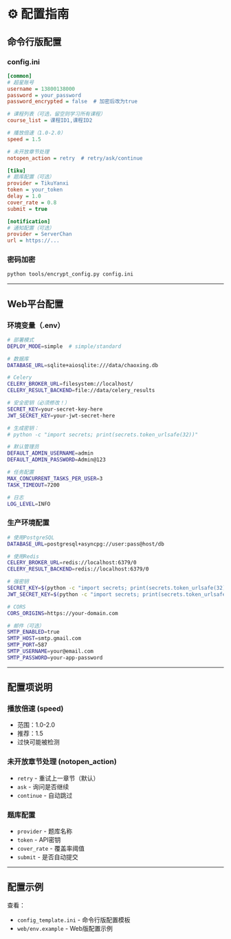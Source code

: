 # ⚙️ 配置指南

## 命令行版配置

### config.ini

```ini
[common]
# 超星账号
username = 13800138000
password = your_password
password_encrypted = false  # 加密后改为true

# 课程列表（可选，留空则学习所有课程）
course_list = 课程ID1,课程ID2

# 播放倍速（1.0-2.0）
speed = 1.5

# 未开放章节处理
notopen_action = retry  # retry/ask/continue

[tiku]
# 题库配置（可选）
provider = TikuYanxi
token = your_token
delay = 1.0
cover_rate = 0.8
submit = true

[notification]
# 通知配置（可选）
provider = ServerChan
url = https://...
```

### 密码加密

```bash
python tools/encrypt_config.py config.ini
```

---

## Web平台配置

### 环境变量（.env）

```bash
# 部署模式
DEPLOY_MODE=simple  # simple/standard

# 数据库
DATABASE_URL=sqlite+aiosqlite:///data/chaoxing.db

# Celery
CELERY_BROKER_URL=filesystem://localhost/
CELERY_RESULT_BACKEND=file://data/celery_results

# 安全密钥（必须修改！）
SECRET_KEY=your-secret-key-here
JWT_SECRET_KEY=your-jwt-secret-here

# 生成密钥：
# python -c "import secrets; print(secrets.token_urlsafe(32))"

# 默认管理员
DEFAULT_ADMIN_USERNAME=admin
DEFAULT_ADMIN_PASSWORD=Admin@123

# 任务配置
MAX_CONCURRENT_TASKS_PER_USER=3
TASK_TIMEOUT=7200

# 日志
LOG_LEVEL=INFO
```

### 生产环境配置

```bash
# 使用PostgreSQL
DATABASE_URL=postgresql+asyncpg://user:pass@host/db

# 使用Redis
CELERY_BROKER_URL=redis://localhost:6379/0
CELERY_RESULT_BACKEND=redis://localhost:6379/0

# 强密钥
SECRET_KEY=$(python -c "import secrets; print(secrets.token_urlsafe(32))")
JWT_SECRET_KEY=$(python -c "import secrets; print(secrets.token_urlsafe(32))")

# CORS
CORS_ORIGINS=https://your-domain.com

# 邮件（可选）
SMTP_ENABLED=true
SMTP_HOST=smtp.gmail.com
SMTP_PORT=587
SMTP_USERNAME=your@email.com
SMTP_PASSWORD=your-app-password
```

---

## 配置项说明

### 播放倍速 (speed)
- 范围：1.0-2.0
- 推荐：1.5
- 过快可能被检测

### 未开放章节处理 (notopen_action)
- `retry` - 重试上一章节（默认）
- `ask` - 询问是否继续
- `continue` - 自动跳过

### 题库配置
- `provider` - 题库名称
- `token` - API密钥
- `cover_rate` - 覆盖率阈值
- `submit` - 是否自动提交

---

## 配置示例

查看：
- `config_template.ini` - 命令行版配置模板
- `web/env.example` - Web版配置示例

